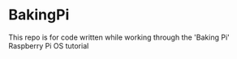 # BakingPi
This repo is for code written while working through the 'Baking Pi' Raspberry Pi OS tutorial

